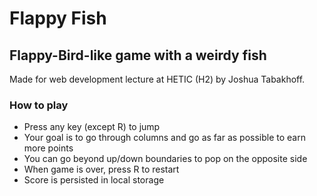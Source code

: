 # Flappy Fish
## Flappy-Bird-like game with a weirdy fish

Made for web development lecture at HETIC (H2) by Joshua Tabakhoff.

### How to play

- Press any key (except R) to jump
- Your goal is to go through columns and go as far as possible to earn more points
- You can go beyond up/down boundaries to pop on the opposite side
- When game is over, press R to restart
- Score is persisted in local storage